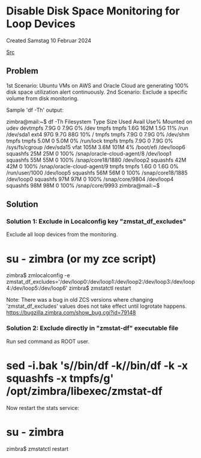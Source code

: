 # Disable Disk Space Monitoring for Loop Devices
Created Samstag 10 Februar 2024

[Src](https://wiki.zimbra.com/wiki/Disable_Disk_Space_Monitoring_for_Loop_Devices)

Problem
-------
1st Scenario: Ubuntu VMs on AWS and Oracle Cloud are generating 100% disk space utilization alert continuously.
2nd Scenario: Exclude a specific volume from disk monitoring.

Sample 'df -Th' output:

zimbra@mail:~$ df -Th
Filesystem     Type      Size  Used Avail Use% Mounted on
udev           devtmpfs  7.9G     0  7.9G   0% /dev
tmpfs          tmpfs     1.6G  162M  1.5G  11% /run
/dev/sda1      ext4       97G  9.7G   88G  10% /
tmpfs          tmpfs     7.9G     0  7.9G   0% /dev/shm
tmpfs          tmpfs     5.0M     0  5.0M   0% /run/lock
tmpfs          tmpfs     7.9G     0  7.9G   0% /sys/fs/cgroup
/dev/sda15     vfat      105M  3.6M  101M   4% /boot/efi
/dev/loop6     squashfs   25M   25M     0 100% /snap/oracle-cloud-agent/8
/dev/loop1     squashfs   55M   55M     0 100% /snap/core18/1880
/dev/loop2     squashfs   42M   42M     0 100% /snap/oracle-cloud-agent/9
tmpfs          tmpfs     1.6G     0  1.6G   0% /run/user/1000
/dev/loop5     squashfs   56M   56M     0 100% /snap/core18/1885
/dev/loop0     squashfs   97M   97M     0 100% /snap/core/9804
/dev/loop4     squashfs   98M   98M     0 100% /snap/core/9993
zimbra@mail:~$

Solution
--------
### Solution 1: Exclude in Localconfig key "zmstat_df_excludes"

Exclude all loop devices from the monitoring.

# su - zimbra (or my zce script)
zimbra$ zmlocalconfig -e zmstat_df_excludes='/dev/loop0:/dev/loop1:/dev/loop2:/dev/loop3:/dev/loop4:/dev/loop5:/dev/loop6'
zimbra$ zmstatctl restart 

Note: There was a bug in old ZCS versions where changing 'zmstat_df_excludes' values does not take effect until logrotate happens.
<https://bugzilla.zimbra.com/show_bug.cgi?id=79148>
### Solution 2: Exclude directly in "zmstat-df" executable file

Run sed command as ROOT user.
# sed -i.bak 's/\/bin\/df -k/\/bin\/df -k -x squashfs -x tmpfs/g' /opt/zimbra/libexec/zmstat-df

Now restart the stats service:
# su - zimbra 
zimbra$ zmstatctl restart 

